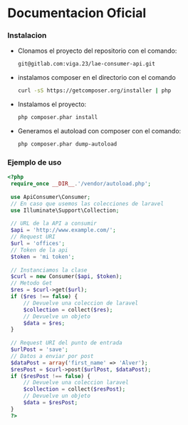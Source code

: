 # Documentacion Oficial
### Instalacion
- Clonamos el proyecto del repositorio con el comando:
    ```sh
    git@gitlab.com:viga.23/lae-consumer-api.git
    ```
- instalamos composer en el directorio con el comando

    ```sh
    curl -sS https://getcomposer.org/installer | php
    ```
- Instalamos el proyecto:

    ```sh
    php composer.phar install
    ```
- Generamos el autoload con composer con el comando:

    ```sh
    php composer.phar dump-autoload
    ```
    
### Ejemplo de uso

   ```php
   <?php
	require_once __DIR__.'/vendor/autoload.php';
	
	use ApiConsumer\Consumer;
	// En caso que usemos las colecciones de laravel
	use Illuminate\Support\Collection;
	
	// URL de la API a consumir
	$api = 'http://www.example.com/';
	// Request URI
	$url = 'offices';
	// Token de la api
    $token = 'mi token';
    
    // Instanciamos la clase
    $curl = new Consumer($api, $token);
	// Metodo Get
    $res = $curl->get($url);
    if ($res !== false) {
    	// Devuelve una coleccion de laravel
    	$collection = collect($res);
    	// Devuelve un objeto
    	$data = $res;
    }
    
    // Request URI del punto de entrada
    $urlPost = 'save';
    // Datos a enviar por post
    $dataPost = array('first_name' => 'Alver');
    $resPost = $curl->post($urlPost, $dataPost);
    if ($resPost !== false) {
    	// Devuelve una coleccion laravel
    	$collection = collect($resPost);
    	// Devuelve un objeto
    	$data = $resPost;
    }
	?>
